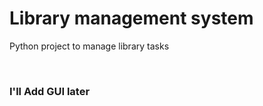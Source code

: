 # Library management system
<p>Python project to manage library tasks</p>

<br>
<h3> I'll Add GUI later </h3>